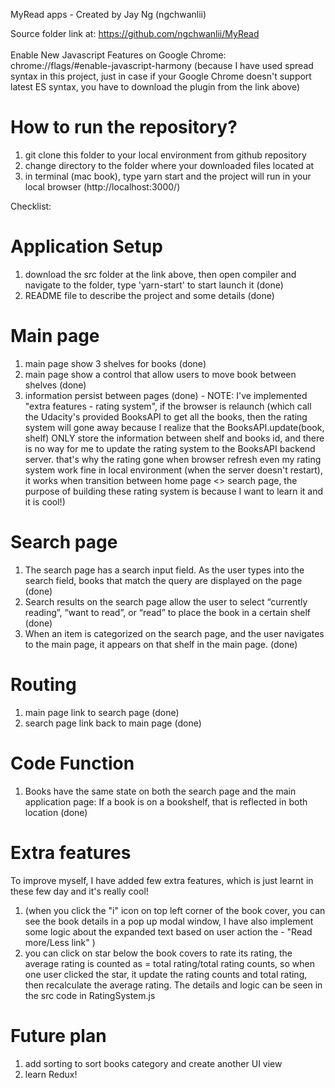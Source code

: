 MyRead apps - Created by Jay Ng (ngchwanlii)

Source folder link at: https://github.com/ngchwanlii/MyRead
<br />
<br />
Enable New Javascript Features on Google Chrome: chrome://flags/#enable-javascript-harmony (because I have used spread syntax in this project, just in case if your Google Chrome doesn't support latest ES syntax, you have to download the plugin from the link above)

# How to run the repository?
1. git clone this folder to your local environment from github repository
2. change directory to the folder where your downloaded files located at
3. in terminal (mac book), type yarn start and the project will run in your local browser (http://localhost:3000/)


Checklist:

# Application Setup
1. download the src folder at the link above, then open compiler and navigate to the folder, type 'yarn-start' to start launch it (done)
2.  README file to describe the project and some details (done)

# Main page
1. main page show 3 shelves for books (done)
2. main page show a control that allow users to move book between shelves (done)
3. information persist between pages (done) - NOTE: I've implemented "extra features - rating system", if the browser is relaunch (which call the Udacity's provided BooksAPI to get all the books, then the rating system will gone away because I realize that the BooksAPI.update(book, shelf) ONLY store the information between shelf and books id, and there is no way for me to update the rating system to the BooksAPI backend server. that's why the rating gone when browser refresh even my rating system work fine in local environment (when the server doesn't restart), it works when transition between home page <> search page, the purpose of building these rating system is because I want to learn it and it is cool!)

# Search page
1. The search page has a search input field. As the user types into the search field, books that match the query are displayed on the page (done)
2. Search results on the search page allow the user to select “currently reading”, “want to read”, or “read” to place the book in a certain shelf (done)
3. When an item is categorized on the search page, and the user navigates to the main page, it appears on that shelf in the main page. (done)

# Routing
1. main page link to search page (done)
2. search page link back to main page (done)

# Code Function
1. Books have the same state on both the search page and the main application page: If a book is on a bookshelf, that is reflected in both location (done)

# Extra features
To improve myself, I have added few extra features, which is just learnt in these few day and it's really cool!
1. <Book details informaton> (when you click the "i" icon on top left corner of the book cover, you can see the book details in a pop up modal window, I have also implement some logic about the expanded text based on user action the - "Read more/Less link" )
2. <Rating System> you can click on star below the book covers to rate its rating, the average rating is counted as = total rating/total rating counts, so when one user clicked the star, it update the rating counts and total rating, then recalculate the average rating. The details and logic can be seen in the src code in RatingSystem.js

# Future plan
1. add sorting to sort books category and create another UI view
2. learn Redux!
